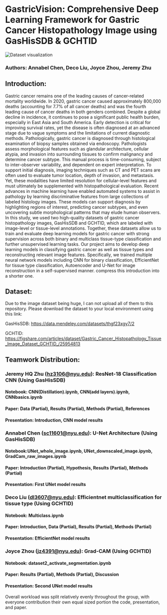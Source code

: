 # GastricVision: Comprehensive Deep Learning Framework for Gastric Cancer Histopathology Image using GasHisSDB & GCHTID


![Dataset visualization](https://production-media.paperswithcode.com/datasets/a0307444-f7f3-4d34-afad-85be475dde3a.jpg)

### Authors: Annabel Chen, Deco Liu, Joyce Zhou, Jeremy Zhu 

## Introduction:
Gastric cancer remains one of the leading causes of cancer-related mortality worldwide. In 2020, gastric cancer caused approximately 800,000 deaths (accounting for 7.7% of all cancer deaths) and was the fourth leading cause of cancer deaths in both genders combined. Despite a global decline in incidence, it continues to pose a significant public health burden, especially in East Asia and South America. Early detection is critical for improving survival rates, yet the disease is often diagnosed at an advanced stage due to vague symptoms and the limitations of current diagnostic methods. Pathologically, gastric cancer is diagnosed through histological examination of biopsy samples obtained via endoscopy. Pathologists assess morphological features such as glandular architecture, cellular atypia, and invasion into surrounding tissues to confirm malignancy and determine cancer subtype. This manual process is time-consuming, subject to inter-observer variability, and dependent on expert interpretation. To support initial diagnosis, imaging techniques such as CT and PET scans are often used to evaluate tumor location, depth of invasion, and metastasis. Yet, these modalities have limited resolution for cellular-level features and must ultimately be supplemented with histopathological evaluation. Recent advances in machine learning have enabled automated systems to assist in pathology by learning discriminative features from large collections of labeled histology images. These models can support diagnosis by highlighting regions of interest, predicting cancer subtypes, and even uncovering subtle morphological patterns that may elude human observers. In this study, we used two high-quality datasets of gastric cancer histopathology images, GasHisSDB and GCHTID, which are labeled with image-level or tissue-level annotations. Together, these datasets allow us to train and evaluate deep learning models for gastric cancer with strong supervision across both binary and multiclass tissue-type classification and further unsupervised learning tasks. Our project aims to develop deep learning models in classifying gastric cancer as well as tissue types and reconstructing relevant image features. Specifically, we trained multiple neural network models including CNN for binary classification, EfficientNet for tissue type classification, Autoencoder and U-Net for image reconstruction in a self-supervised manner. compress this introduction into a shorter one.


## Dataset:
Due to the image dataset being huge, I can not upload all of them to this repository. Please download the dataset to your local environment using this link: 

GasHisSDB:
https://data.mendeley.com/datasets/thgf23xgy7/2

GCHTID: 
https://figshare.com/articles/dataset/Gastric_Cancer_Histopathology_Tissue_Image_Dataset_GCHTID_/25954813 


## Teamwork Distribution:
### Jeremy HQ Zhu (hz3106@nyu.edu): ResNet-18 Classification CNN (Using GasHisSDB) 
#### Notebook: CNN(Distillation).ipynb, CNN(add layers).ipynb, CNNbasics.ipynb
#### Paper: Data (Partial), Results (Partial), Methods (Partial), References
#### Presentation: Introduction, CNN model results


### Annabel Chen (sc11601@nyu.edu): U-Net Architecture (Using GasHisSDB)
#### Notebook:UNet_whole_image.ipynb, UNet_downscaled_image.ipynb, GradCam_raw_images.ipynb
#### Paper: Introduction (Partial), Hypothesis, Results (Partial), Methods (Partial)
#### Presentation: First UNet model results

### Deco Liu (dl3607@nyu.edu): Efficientnet multiclassification for tissue type (Using GCHTID)
#### Notebook: Multiclass.ipynb
#### Paper: Introduction, Data (Partial), Results (Partial), Methods (Partial)
#### Presentation: EfficientNet model results

### Joyce Zhou (jz4391@nyu.edu): Grad-CAM (Using GCHTID)
#### Notebook:  dataset2_activate_segmentation.ipynb
#### Paper: Results (Partial), Methods (Partial), Discussion
#### Presentation: Second UNet model results

Overall workload was split relatively evenly throughout the group, with everyone contribution their own equal sized portion the code, presentation, and paper. 

